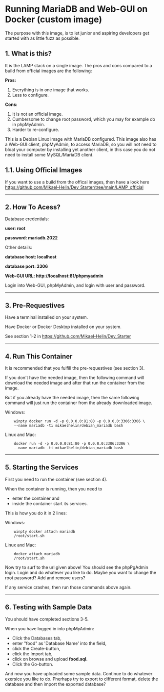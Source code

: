 # **Running MariaDB and Web-GUI on Docker (custom image)**

The purpose with this image, is to let junior and aspiring developers get started with as little fuzz as possible.

## **1. What is this?**

It is the LAMP stack on a single image. The pros and cons compared to a build from official images are the following:

**Pros:**
1. Everything is in one image that works.
2. Less to configure.

**Cons:**
1. It is not an official image.
2. Cumbersome to change root password, which you may for example do in phpMyAdmin.
3. Harder to re-configure.

This is a Debian Linux image with MariaDB configured. This image also has a Web-GUI client, phpMyAdmin, to access MariaDB, so you will not need to bloat your computer by installing yet another client, in this case you do not need to install some MySQL/MariaDB client.

## **1.1. Using Official Images**

If you want to use a build from the offical images, then have a look here https://github.com/Mikael-Helin/Dev_Starter/tree/main/LAMP_official

___

## **2. How To Acess?**

Database credentials:

**user: root**

**password: mariadb.2022**

Other details:

**database host: localhost**

**database port: 3306**

**Web-GUI URL: http://localhost:81/phpmyadmin**

Login into Web-GUI, phpMyAdmin, and login with user and password.
___

## **3. Pre-Requestives**

Have a terminal installed on your system.

Have Docker or Docker Desktop installed on your system.

See section 1-2 in https://github.com/Mikael-Helin/Dev_Starter

___

## **4. Run This Container**

It is recommended that you fulfill the pre-requestives (see section 3).

If you don't have the needed image, then the following command will download the needed image and after that run the container from the image.

But if you already have the needed image, then the same following command will just run the container from the already downloaded image.

Windows:

        winpty docker run -d -p 0.0.0.0:81:80 -p 0.0.0.0:3306:3306 \
        --name mariadb -ti mikaelhelin/debian_mariadb bash

Linux and Mac:

        docker run -d -p 0.0.0.0:81:80 -p 0.0.0.0:3306:3306 \
        --name mariadb -ti mikaelhelin/debian_mariadb bash

___

## **5. Starting the  Services**

First you need to run the container (see section 4).

When the container is running, then you need to

* enter the container and
* inside the container start its services.

This is how you do it in 2 lines:

Windows:

        winpty docker attach mariadb
        /root/start.sh

Linux and Mac:

        docker attach mariadb
        /root/start.sh

Now try to surf to the url given above! You should see the phpPgAdmin login. Login and do whatever you like to do. Maybe you want to change the root password? Add and remove users?

If any service crashes, then run those commands above again.
___

## **6. Testing with Sample Data**

You should have completed sections 3-5.

When you have logged in into phpMyAdmin:

* Click the Databases tab,
* enter "food" as 'Database Name' into the field,
* click the Create-button,
* click the Import tab,
* click on browse and upload **food.sql**.
* Click the Go-button.
  
And now you have uploaded some sample data. Continue to do whatever exersice you like to do. Pherhaps try to export to different format, delete the database and then import the exported database?
